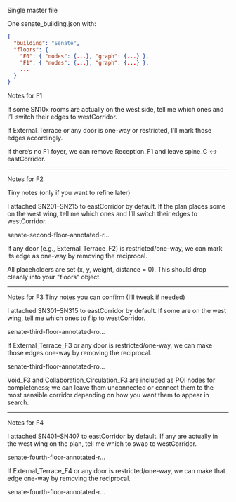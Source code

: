 Single master file

One senate_building.json with:

```json
{
  "building": "Senate",
  "floors": {
    "F0": { "nodes": {...}, "graph": {...} },
    "F1": { "nodes": {...}, "graph": {...} },
    ...
  }
}

```

Notes for F1

If some SN10x rooms are actually on the west side, tell me which ones and I’ll switch their edges to westCorridor.

If External_Terrace or any door is one-way or restricted, I’ll mark those edges accordingly.

If there’s no F1 foyer, we can remove Reception_F1 and leave spine_C ↔ eastCorridor.

---

Notes for F2

Tiny notes (only if you want to refine later)

I attached SN201–SN215 to eastCorridor by default. If the plan places some on the west wing, tell me which ones and I’ll switch their edges to westCorridor.

senate-second-floor-annotated-r…

If any door (e.g., External_Terrace_F2) is restricted/one-way, we can mark its edge as one-way by removing the reciprocal.

All placeholders are set (x, y, weight, distance = 0). This should drop cleanly into your "floors" object.

---

Notes for F3
Tiny notes you can confirm (I’ll tweak if needed)

I attached SN301–SN315 to eastCorridor by default. If some are on the west wing, tell me which ones to flip to westCorridor.

senate-third-floor-annotated-ro…

If External_Terrace_F3 or any door is restricted/one-way, we can make those edges one-way by removing the reciprocal.

senate-third-floor-annotated-ro…

Void_F3 and Collaboration_Circulation_F3 are included as POI nodes for completeness; we can leave them unconnected or connect them to the most sensible corridor depending on how you want them to appear in search.

---

Notes for F4

I attached SN401–SN407 to eastCorridor by default. If any are actually in the west wing on the plan, tell me which to swap to westCorridor.

senate-fourth-floor-annotated-r…

If External_Terrace_F4 or any door is restricted/one-way, we can make that edge one-way by removing the reciprocal.

senate-fourth-floor-annotated-r…
